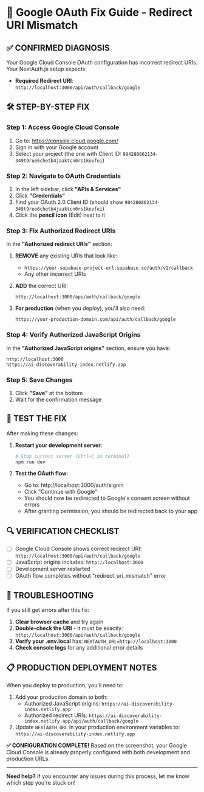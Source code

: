 # 🔧 Google OAuth Fix Guide - Redirect URI Mismatch

## ✅ **CONFIRMED DIAGNOSIS**
Your Google Cloud Console OAuth configuration has incorrect redirect URIs. Your NextAuth.js setup expects:
- **Required Redirect URI**: `http://localhost:3000/api/auth/callback/google`

## 🛠️ **STEP-BY-STEP FIX**

### Step 1: Access Google Cloud Console
1. Go to: https://console.cloud.google.com/
2. Sign in with your Google account
3. Select your project (the one with Client ID: `994280862134-349t9rue6chetb4jaaktcn0rs1kevfei`)

### Step 2: Navigate to OAuth Credentials
1. In the left sidebar, click **"APIs & Services"**
2. Click **"Credentials"**
3. Find your OAuth 2.0 Client ID (should show `994280862134-349t9rue6chetb4jaaktcn0rs1kevfei`)
4. Click the **pencil icon** (Edit) next to it

### Step 3: Fix Authorized Redirect URIs
In the **"Authorized redirect URIs"** section:

1. **REMOVE** any existing URIs that look like:
   - `https://your-supabase-project-url.supabase.co/auth/v1/callback`
   - Any other incorrect URIs

2. **ADD** the correct URI:
   ```
   http://localhost:3000/api/auth/callback/google
   ```

3. **For production** (when you deploy), you'll also need:
   ```
   https://your-production-domain.com/api/auth/callback/google
   ```

### Step 4: Verify Authorized JavaScript Origins
In the **"Authorized JavaScript origins"** section, ensure you have:
```
http://localhost:3000
https://ai-discoverability-index.netlify.app
```

### Step 5: Save Changes
1. Click **"Save"** at the bottom
2. Wait for the confirmation message

## 🧪 **TEST THE FIX**

After making these changes:

1. **Restart your development server**:
   ```bash
   # Stop current server (Ctrl+C in terminal)
   npm run dev
   ```

2. **Test the OAuth flow**:
   - Go to: http://localhost:3000/auth/signin
   - Click "Continue with Google"
   - You should now be redirected to Google's consent screen without errors
   - After granting permission, you should be redirected back to your app

## 🔍 **VERIFICATION CHECKLIST**

- [ ] Google Cloud Console shows correct redirect URI: `http://localhost:3000/api/auth/callback/google`
- [ ] JavaScript origins includes: `http://localhost:3000`
- [ ] Development server restarted
- [ ] OAuth flow completes without "redirect_uri_mismatch" error

## 🚨 **TROUBLESHOOTING**

If you still get errors after this fix:

1. **Clear browser cache** and try again
2. **Double-check the URI** - it must be exactly: `http://localhost:3000/api/auth/callback/google`
3. **Verify your .env.local** has: `NEXTAUTH_URL=http://localhost:3000`
4. **Check console logs** for any additional error details

## 📋 **PRODUCTION DEPLOYMENT NOTES**

When you deploy to production, you'll need to:
1. Add your production domain to both:
   - Authorized JavaScript origins: `https://ai-discoverability-index.netlify.app`
   - Authorized redirect URIs: `https://ai-discoverability-index.netlify.app/api/auth/callback/google`
2. Update `NEXTAUTH_URL` in your production environment variables to: `https://ai-discoverability-index.netlify.app`

**✅ CONFIGURATION COMPLETE!** Based on the screenshot, your Google Cloud Console is already properly configured with both development and production URLs.

---

**Need help?** If you encounter any issues during this process, let me know which step you're stuck on!